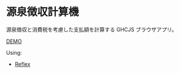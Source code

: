 # 源泉徴収計算機

源泉徴収と消費税を考慮した支払額を計算する GHCJS ブラウザアプリ。

[DEMO](https://kayhide.github.io/deduction-at-source/)

Using:

- [Reflex](https://github.com/reflex-frp/reflex)
